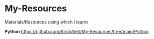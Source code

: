 # My-Resources
Materials/Resources using which I learnt

**Python**
https://github.com/KrishAleti/My-Resources/tree/main/Python
